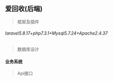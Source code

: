 ## 爱回收(后端)

> 框架及插件

###### laravel5.8.17+php7.3.1+Mysql5.7.24+Apache2.4.37

> 数据库设计
#### 业务系统


> Api接口

